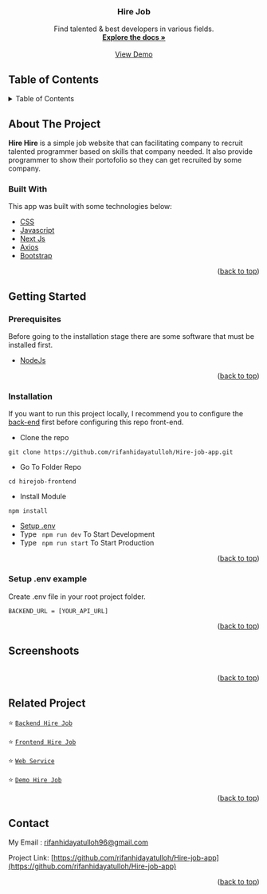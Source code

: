 <div id="top"></div>

<!-- PROJECT LOGO -->
<br />
<div align="center">

  <h3 align="center">Hire Job</h3>

  <p align="center">
    Find talented & best developers in various fields.
    <br />
    <a href="#table-of-contents"><strong>Explore the docs »</strong></a>
    <br />
    <br />
    <a href="https://hirejob-web-app.vercel.app/">View Demo</a>
  </p>
</div>

<!-- TABLE OF CONTENTS -->
## Table of Contents

<details>
  <summary>Table of Contents</summary>
  <ol>
    <li>
      <a href="#about-the-project">About The Project</a>
      <ul>
        <li><a href="#built-with">Built With</a></li>
      </ul>
    </li>
    <li>
      <a href="#getting-started">Getting Started</a>
      <ul>
        <li><a href="#prerequisites">Prerequisites</a></li>
        <li><a href="#installation">Installation</a></li>
        <li><a href="#setup-env-example">Setup .env example</a></li>
      </ul>
    </li>
    <li><a href="#screenshoots">Screenshots</a></li>
    <li><a href="#related-project">Related Project</a></li>
    <li><a href="#contact">Contact</a></li>
  </ol>
</details>

<!-- ABOUT THE PROJECT -->
## About The Project
**Hire Hire** is a simple job website that can facilitating company to recruit talented programmer based on skills that company needed. It also provide programmer to show their portofolio so they can get recruited by some company.

### Built With
This app was built with some technologies below:
* [CSS](https://developer.mozilla.org/en-US/docs/Web/CSS?retiredLocale=id)
* [Javascript](https://www.javascript.com/)
* [Next Js](https://nextjs.org/)
* [Axios](https://axios-http.com/)
* [Bootstrap](https://getbootstrap.com/)

<p align="right">(<a href="#top">back to top</a>)</p>

<!-- GETTING STARTED -->
## Getting Started

### Prerequisites

Before going to the installation stage there are some software that must be installed first.

* [NodeJs](https://nodejs.org/en/download/)

<p align="right">(<a href="#top">back to top</a>)</p>

### Installation

If you want to run this project locally, I recommend you to configure the [back-end](https://github.com/rifanhidayatulloh/Hire-job-api) first before configuring this repo front-end.
- Clone the repo
```
git clone https://github.com/rifanhidayatulloh/Hire-job-app.git
```
- Go To Folder Repo
```
cd hirejob-frontend
```
- Install Module
```
npm install
```
- <a href="#setup-env">Setup .env</a>
- Type ` npm run dev` To Start Development
- Type ` npm run start` To Start Production

<p align="right">(<a href="#top">back to top</a>)</p>

### Setup .env example
Create .env file in your root project folder.
```
BACKEND_URL = [YOUR_API_URL]
```

<p align="right">(<a href="#top">back to top</a>)</p>

## Screenshoots
<p align="center" display=flex>

<table>
 

</table>
      
</p>

<p align="right">(<a href="#top">back to top</a>)</p>

## Related Project
:star: [`Backend Hire Job`](https://github.com/rifanhidayatulloh/Hire-job-api)

:star: [`Frontend Hire Job`](https://github.com/rifanhidayatulloh/Hire-job-app)

:star: [`Web Service`](https://hirejob-web-app.herokuapp.com/)

:star: [`Demo Hire Job`](https://hirejob-web-app.vercel.app/)

<p align="right">(<a href="#top">back to top</a>)</p>

## Contact

My Email : rifanhidayatulloh96@gmail.com

Project Link: [https://github.com/rifanhidayatulloh/Hire-job-app](https://github.com/rifanhidayatulloh/Hire-job-app)

<p align="right">(<a href="#top">back to top</a>)</p>
